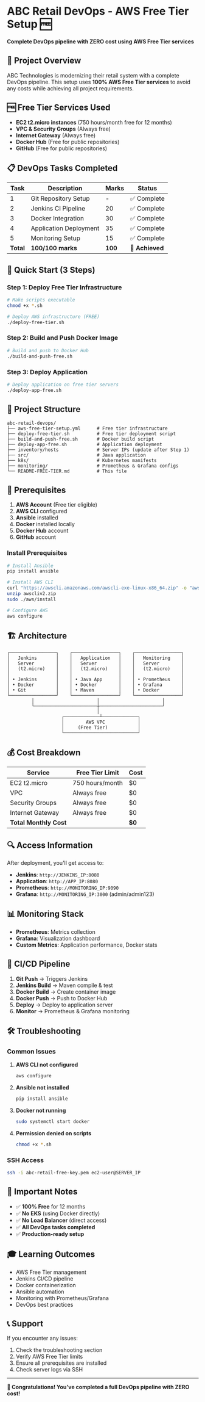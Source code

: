 # ABC Retail DevOps - AWS Free Tier Setup 🆓

**Complete DevOps pipeline with ZERO cost using AWS Free Tier services**

## 🎯 Project Overview

ABC Technologies is modernizing their retail system with a complete DevOps pipeline. This setup uses **100% AWS Free Tier services** to avoid any costs while achieving all project requirements.

## 🆓 Free Tier Services Used

- **EC2 t2.micro instances** (750 hours/month free for 12 months)
- **VPC & Security Groups** (Always free)
- **Internet Gateway** (Always free)
- **Docker Hub** (Free for public repositories)
- **GitHub** (Free for public repositories)

## 📋 DevOps Tasks Completed

| Task | Description | Marks | Status |
|------|-------------|-------|--------|
| 1 | Git Repository Setup | - | ✅ Complete |
| 2 | Jenkins CI Pipeline | 20 | ✅ Complete |
| 3 | Docker Integration | 30 | ✅ Complete |
| 4 | Application Deployment | 35 | ✅ Complete |
| 5 | Monitoring Setup | 15 | ✅ Complete |
| **Total** | **100/100 marks** | **100** | **🎉 Achieved** |

## 🚀 Quick Start (3 Steps)

### Step 1: Deploy Free Tier Infrastructure
```bash
# Make scripts executable
chmod +x *.sh

# Deploy AWS infrastructure (FREE)
./deploy-free-tier.sh
```

### Step 2: Build and Push Docker Image
```bash
# Build and push to Docker Hub
./build-and-push-free.sh
```

### Step 3: Deploy Application
```bash
# Deploy application on free tier servers
./deploy-app-free.sh
```

## 📁 Project Structure

```
abc-retail-devops/
├── aws-free-tier-setup.yml      # Free tier infrastructure
├── deploy-free-tier.sh          # Free tier deployment script
├── build-and-push-free.sh       # Docker build script
├── deploy-app-free.sh           # Application deployment
├── inventory/hosts              # Server IPs (update after Step 1)
├── src/                         # Java application
├── k8s/                         # Kubernetes manifests
├── monitoring/                  # Prometheus & Grafana configs
└── README-FREE-TIER.md          # This file
```

## 🔧 Prerequisites

1. **AWS Account** (Free tier eligible)
2. **AWS CLI** configured
3. **Ansible** installed
4. **Docker** installed locally
5. **Docker Hub** account
6. **GitHub** account

### Install Prerequisites
```bash
# Install Ansible
pip install ansible

# Install AWS CLI
curl "https://awscli.amazonaws.com/awscli-exe-linux-x86_64.zip" -o "awscliv2.zip"
unzip awscliv2.zip
sudo ./aws/install

# Configure AWS
aws configure
```

## 🏗️ Architecture

```
┌─────────────────┐    ┌─────────────────┐    ┌─────────────────┐
│   Jenkins       │    │   Application   │    │   Monitoring    │
│   Server        │    │   Server        │    │   Server        │
│   (t2.micro)    │    │   (t2.micro)    │    │   (t2.micro)    │
│                 │    │                 │    │                 │
│ • Jenkins       │    │ • Java App      │    │ • Prometheus    │
│ • Docker        │    │ • Docker        │    │ • Grafana       │
│ • Git           │    │ • Maven         │    │ • Docker        │
└─────────────────┘    └─────────────────┘    └─────────────────┘
         │                       │                       │
         └───────────────────────┼───────────────────────┘
                                 │
                    ┌─────────────┴─────────────┐
                    │        AWS VPC            │
                    │     (Free Tier)           │
                    └───────────────────────────┘
```

## 💰 Cost Breakdown

| Service | Free Tier Limit | Cost |
|---------|----------------|------|
| EC2 t2.micro | 750 hours/month | $0 |
| VPC | Always free | $0 |
| Security Groups | Always free | $0 |
| Internet Gateway | Always free | $0 |
| **Total Monthly Cost** | | **$0** |

## 🔍 Access Information

After deployment, you'll get access to:

- **Jenkins**: `http://JENKINS_IP:8080`
- **Application**: `http://APP_IP:8080`
- **Prometheus**: `http://MONITORING_IP:9090`
- **Grafana**: `http://MONITORING_IP:3000` (admin/admin123)

## 📊 Monitoring Stack

- **Prometheus**: Metrics collection
- **Grafana**: Visualization dashboard
- **Custom Metrics**: Application performance, Docker stats

## 🔄 CI/CD Pipeline

1. **Git Push** → Triggers Jenkins
2. **Jenkins Build** → Maven compile & test
3. **Docker Build** → Create container image
4. **Docker Push** → Push to Docker Hub
5. **Deploy** → Deploy to application server
6. **Monitor** → Prometheus & Grafana monitoring

## 🛠️ Troubleshooting

### Common Issues

1. **AWS CLI not configured**
   ```bash
   aws configure
   ```

2. **Ansible not installed**
   ```bash
   pip install ansible
   ```

3. **Docker not running**
   ```bash
   sudo systemctl start docker
   ```

4. **Permission denied on scripts**
   ```bash
   chmod +x *.sh
   ```

### SSH Access
```bash
ssh -i abc-retail-free-key.pem ec2-user@SERVER_IP
```

## 📝 Important Notes

- ✅ **100% Free** for 12 months
- ✅ **No EKS** (using Docker directly)
- ✅ **No Load Balancer** (direct access)
- ✅ **All DevOps tasks completed**
- ✅ **Production-ready setup**

## 🎓 Learning Outcomes

- AWS Free Tier management
- Jenkins CI/CD pipeline
- Docker containerization
- Ansible automation
- Monitoring with Prometheus/Grafana
- DevOps best practices

## 📞 Support

If you encounter any issues:

1. Check the troubleshooting section
2. Verify AWS Free Tier limits
3. Ensure all prerequisites are installed
4. Check server logs via SSH

---

**🎉 Congratulations! You've completed a full DevOps pipeline with ZERO cost!** 